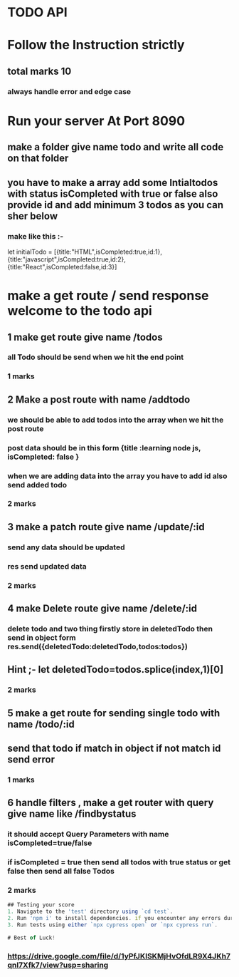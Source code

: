 # TODO API

   <!-- Problem Statement  -->

# Follow the Instruction strictly
 ## total marks 10
  ### always handle error and edge case
# Run your server At Port 8090
 ## make a folder give name todo and write all code on that folder
## you have to make a array  add some Intialtodos  with status isCompleted with true or false also provide id and add minimum 3 todos as you can sher below
  ### make like this :-
 let initialTodo = [{title:"HTML",isCompleted:true,id:1},{title:"javascript",isCompleted:true,id:2},{title:"React",isCompleted:false,id:3}]

# make a get route / send response welcome to the todo api

## 1 make get route give name /todos
   ### all Todo should be send when we hit the end point 
  ### 1 marks
 
## 2 Make a post route with name /addtodo 
  ### we should be able to add todos into the array when we hit the post route 
   ### post  data should be in this form {title :learning node js, isCompleted: false }
   ### when we are adding data into the array you have to add id also send added todo 
   ### 2 marks

## 3 make a patch route give name /update/:id
   ### send any data should be updated
   ### res send updated data 
   ### 2 marks

## 4 make Delete route give name /delete/:id
   ### delete todo and two thing firstly store in deletedTodo then send in object form res.send({deletedTodo:deletedTodo,todos:todos})
   ## Hint ;- let deletedTodo=todos.splice(index,1)[0] 
   ### 2 marks

## 5 make a get route  for sending single todo  with name /todo/:id
  ## send that todo if match in object if  not match id send error 
   ### 1 marks

 ## 6 handle filters , make a get router with query give name like /findbystatus
   ### it should accept Query Parameters with name isCompleted=true/false
   ### if isCompleted = true then send all todos with true status or get false then send all false Todos
   ### 2 marks     


<!-- Get your score -->

```js
## Testing your score
1. Navigate to the 'test' directory using `cd test`.
2. Run 'npm i' to install dependencies. if you encounter any errors during installation, you can use the following command: `./node_modules/.bin/cypress install`.
3. Run tests using either `npx cypress open` or `npx cypress run`.

# Best of Luck!

```

   

<!-- Video Link  you can watch -->
### https://drive.google.com/file/d/1yPfJKlSKMjHvOfdLR9X4JKh7qnI7Xfk7/view?usp=sharing